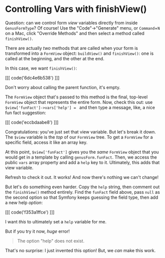 # Controlling Vars with finishView()

Question: can we control form *view* variables directly from inside `GenusFormType`?
Of course! Use the "Code"->"Generate" menu, or `Command`+`N` on a Mac, click "Override Methods"
and then select a method called `finishView()`.

There are actually *two* methods that are called when your form is transformed into
a `FormView` object: `buildView()` and `finishView()`: one is called at the beginning,
and the other at the end.

In this case, we want `finishView()`:

[[[ code('6dc4e6b538') ]]]

Don't worry about calling the parent function, it's empty.

The `FormView` object that's passed to this method is the final, top-level `FormView`
object that represents the entire form. Now, check this out: use
`$view['funFact']->vars['help'] = ` and then type a message, like, a nice fun
fact suggestion:

[[[ code('eccbdaabe8') ]]]

Congratulations: you've just set that view variable. But let's break it down. The
`$view` variable is the *top* of our `FormView` tree. To get a `FormView` for
a specific field, access it like an array key.

At this point, `$view['funFact']` gives you the *same* `FormView` object that you
would get in a template by calling `genusForm.funFact`. Then, we access the public
`vars` array property and add a `help` key to it. Ultimately, this adds that view
variable.

Refresh to check it out. It works! And now there's nothing we can't change!

But let's do something even harder. Copy the `help` string, then comment out the
`finishView()` method entirely. Find the `funFact` field above, pass `null` as the
second option so that Symfony keeps guessing the field type, then add a new help
*option*:

[[[ code('f353a1ffce') ]]]

I want *this* to ultimately set a `help` variable for me.

But if you try it now, *huge* error!

> The option "help" does not exist.

That's no surprise: I just invented this option! But, we *can* make this work.

